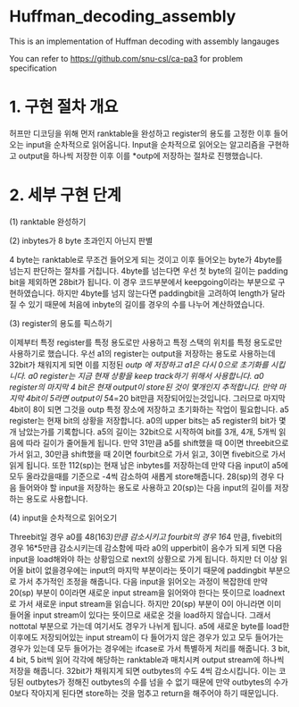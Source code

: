# Huffman_decoding_assembly
This is an implementation of Huffman decoding with assembly langauges

You can refer to https://github.com/snu-csl/ca-pa3 for problem specification


# 1. 구현 절차 개요
허프만 디코딩을 위해 먼저 ranktable을 완성하고 register의 용도를 고정한 이후 들어오는 input을 순차적으로 읽어옵니다. Input을 순차적으로 읽어오는 알고리즘을 구현하고 output을 하나씩 저장한 이후 이를 *outp에 저장하는 절차로 진행했습니다.

# 2. 세부 구현 단계

(1) ranktable 완성하기        



(2) inbytes가 8 byte 초과인지 아닌지 판별            

4 byte는 ranktable로 무조건 들어오게 되는 것이고 이후 들어오는 byte가 4byte를 넘는지 판단하는 절차를 거칩니다. 4byte를 넘는다면 우선 첫 byte의 길이는 padding bit을 제외하면 28bit가 됩니다. 이 경우 코드부분에서 keepgoing이라는 부분으로 구현하였습니다. 하지만 4byte를 넘지 않는다면 paddingbit을 고려하여 length가 달라질 수 있기 때문에 처음에 inbyte의 길이를 경우의 수를 나누어 계산하였습니다. 

(3) register의 용도를 픽스하기       

이제부터 특정 register를 특정 용도로만 사용하고 특정 스택의 위치를 특정 용도로만 사용하기로 했습니다. 우선 a1의 register는 output을 저장하는 용도로 사용하는데 32bit가 채워지게 되면 이를 지정된 *outp 에 저장하고 a1은 다시 0으로 초기화를 시킵니다. a0 register는 지금 현재 상황을 keep track하기 위해서 사용합니다. a0 register의 마지막 4 bit은 현재 output이 store된 것이 몇개인지 추적합니다. 만약 마지막 4bit이 5라면 output이 5*4=20 bit만큼 저장되어있는것입니다. 그러므로 마지막 4bit이 8이 되면 그것을 outp 특정 장소에 저장하고 초기화하는 작업이 필요합니다. a5 register는 현재 bit의 상황을 저장합니다. a0의 upper bits는 a5 register의 bit가 몇 개 남았는가를 기록합니다. a5의 길이는 32bit으로 시작하여 bit를 3개, 4개, 5개씩 읽음에 따라 길이가 줄어들게 됩니다. 만약 31만큼 a5를 shift했을 때 0이면 threebit으로 가서 읽고, 30만큼 shift했을 때 2이면 fourbit으로 가서 읽고, 3이면 fivebit으로 가서 읽게 됩니다. 또한 112(sp)는 현재 남은 inbytes를 저장하는데 만약 다음 input이 a5에 모두 올라갔을때를 기준으로 -4씩 감소하여 새롭게 store해줍니다. 28(sp)의 경우 다음 들어와야 할 input을 저장하는 용도로 사용하고 20(sp)는 다음 input의 길이를 저장하는 용도로 사용합니다. 

(4) input을 순차적으로 읽어오기          

Threebit일 경우 a0를 48(16*3)만큼 감소시키고 fourbit의 경우 16*4 만큼, fivebit의 경우 16*5만큼 감소시키는데 감소함에 따라 a0의 upperbit이 음수가 되게 되면 다음 input을 load해와야 하는 상황임으로 next의 상황으로 가게 됩니다. 하지만 더 이상 읽어올 bit이 없을경우에는 input의 마지막 부분이라는 뜻이기 때문에 paddingbit 부분으로 가서 추가적인 조정을 해줍니다. 
다음 input을 읽어오는 과정이 복잡한데 만약 20(sp) 부분이 0이라면 새로운 input stream을 읽어와야 한다는 뜻이므로 loadnext로 가서 새로운 input stream을 읽습니다. 하지만 20(sp) 부분이 0이 아니라면 이미 들어올 input stream이 있다는 뜻이므로 새로운 것을 load하지 않습니다. 그래서 nottotal 부분으로 가는데 여기서도 경우가 나뉘게 됩니다. a5에 새로운 byte를 load한 이후에도 저장되어있는 input stream이 다 들어가지 않은 경우가 있고 모두 들어가는 경우가 있는데 모두 들어가는 경우에는 ifcase로 가서 특별하게 처리를 해줍니다. 
3 bit, 4 bit, 5 bit씩 읽어 각각에 해당하는 ranktable과 매치시켜 output stream에 하나씩 저장을 해줍니다. 32bit가 채워지게 되면 outbytes의 수도 4씩 감소시킵니다. 이는 코딩된 outbytes가 정해진 outbytes의 수를 넘을 수 없기 때문에 만약 outbytes의 수가 0보다 작아지게 된다면 store하는 것을 멈추고 return을 해주어야 하기 때문입니다. 


